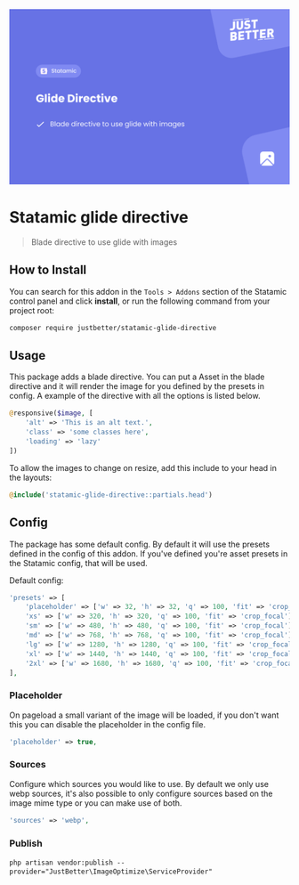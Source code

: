 <a href="https://github.com/justbetter/statamic-glide-directive" title="JustBetter">
    <img src="./art/banner.png" alt="Banner">
</a>

# Statamic glide directive

> Blade directive to use glide with images

## How to Install

You can search for this addon in the `Tools > Addons` section of the Statamic control panel and click **install**, or run the following command from your project root:

``` bash
composer require justbetter/statamic-glide-directive
```

## Usage
This package adds a blade directive. You can put a Asset in the blade directive and it will render the image for you defined by the presets in config. A example of the directive with all the options is listed below.
```php
@responsive($image, [
    'alt' => 'This is an alt text.', 
    'class' => 'some classes here',
    'loading' => 'lazy'
])
```

To allow the images to change on resize, add this include to your head in the layouts:
```php
@include('statamic-glide-directive::partials.head')
```

## Config

The package has some default config. By default it will use the presets defined in the config of this addon. If you've defined you're asset presets in the Statamic config, that will be used.

Default config:
```php
'presets' => [
    'placeholder' => ['w' => 32, 'h' => 32, 'q' => 100, 'fit' => 'crop_focal'],
    'xs' => ['w' => 320, 'h' => 320, 'q' => 100, 'fit' => 'crop_focal'],
    'sm' => ['w' => 480, 'h' => 480, 'q' => 100, 'fit' => 'crop_focal'],
    'md' => ['w' => 768, 'h' => 768, 'q' => 100, 'fit' => 'crop_focal'],
    'lg' => ['w' => 1280, 'h' => 1280, 'q' => 100, 'fit' => 'crop_focal'],
    'xl' => ['w' => 1440, 'h' => 1440, 'q' => 100, 'fit' => 'crop_focal'],
    '2xl' => ['w' => 1680, 'h' => 1680, 'q' => 100, 'fit' => 'crop_focal'],
],
```

### Placeholder
On pageload a small variant of the image will be loaded, if you don't want this you can disable the placeholder in the config file.
```php
'placeholder' => true,
```

### Sources
Configure which sources you would like to use. By default we only use webp sources, it's also possible to only configure sources based on the image mime type or you can make use of both.
```php
'sources' => 'webp',
```

### Publish
```
php artisan vendor:publish --provider="JustBetter\ImageOptimize\ServiceProvider"
```
